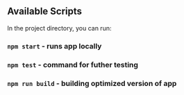 ## Available Scripts

In the project directory, you can run:

### `npm start` - runs app locally 

### `npm test` - command for futher testing 

### `npm run build` - building optimized version of app 

